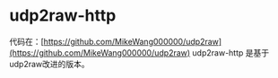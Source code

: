 # udp2raw-http
代码在：[https://github.com/MikeWang000000/udp2raw](https://github.com/MikeWang000000/udp2raw)
udp2raw-http 是基于udp2raw改进的版本。
